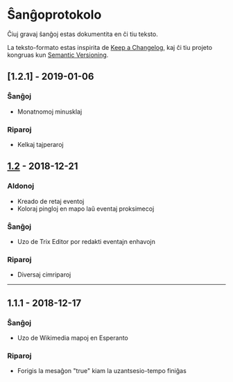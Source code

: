 Ŝanĝoprotokolo
===

Ĉiuj gravaj ŝanĝoj estas dokumentita en ĉi tiu teksto.

La teksto-formato estas inspirita de [Keep a Changelog](https://keepachangelog.com/en/1.0.0/),
kaj ĉi tiu projeto kongruas kun [Semantic Versioning](https://semver.org/spec/v2.0.0.html).

[1.2.1] - 2019-01-06
---
### Ŝanĝoj
- Monatnomoj minusklaj 

### Riparoj
- Kelkaj tajperaroj

[1.2] - 2018-12-21
---
### Aldonoj
- Kreado de retaj eventoj
- Koloraj pingloj en mapo laŭ eventaj proksimecoj

### Ŝanĝoj
- Uzo de Trix Editor por redakti eventajn enhavojn

### Riparoj
- Diversaj cimriparoj

--- 

1.1.1 - 2018-12-17
---
### Ŝanĝoj
- Uzo de Wikimedia mapoj en Esperanto

### Riparoj
- Forigis la mesaĝon "true" kiam la uzantsesio-tempo finiĝas

[1.2]: https://github.com/shayani/eventaservo/releases/tag/v1.2